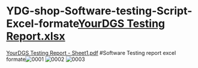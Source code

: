 # YDG-shop-Software-testing-Script-Excel-formate[YourDGS Testing Report.xlsx](https://github.com/Zahid-H/YDG-shop-Software-testing-Script-Excel-formate/files/11429038/YourDGS.Testing.Report.xlsx)
[YourDGS Testing Report - Sheet1.pdf](https://github.com/Zahid-H/YDG-shop-Software-testing-Script-Excel-formate/files/11429039/YourDGS.Testing.Report.-.Sheet1.pdf)
#Software Testing report excel formate![0001](https://user-images.githubusercontent.com/83463788/237043162-906bb5dd-b34b-4a23-8697-18dacb2611df.jpg)
![0002](https://user-images.githubusercontent.com/83463788/237043166-0d2322f1-18d8-412e-a451-9b57dc86ec98.jpg)
![0003](https://user-images.githubusercontent.com/83463788/237043175-48005281-0240-4279-b28b-372a62245d40.jpg)
